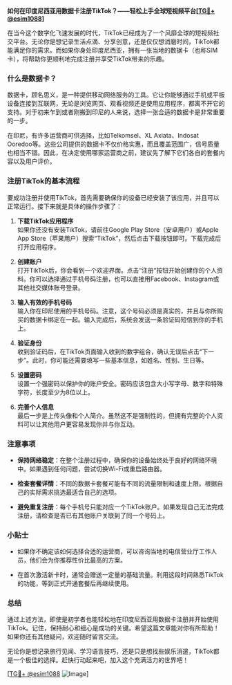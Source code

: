 **如何在印度尼西亚用数据卡注册TikTok？——轻松上手全球短视频平台[[TG💪+ @esim1088](https://t.me/s/esim1088)]**

在当今这个数字化飞速发展的时代，TikTok已经成为了一个风靡全球的短视频社交平台。无论你是想记录生活点滴、分享创意，还是仅仅想消磨时间，TikTok都能满足你的需求。而如果你身处印度尼西亚，拥有一张当地的数据卡（也称SIM卡），将帮助你更顺利地完成注册并享受TikTok带来的乐趣。

### 什么是数据卡？

数据卡，顾名思义，是一种提供移动网络服务的工具。它让你能够通过手机或平板设备连接到互联网，无论是浏览网页、观看视频还是使用应用程序，都离不开它的支持。对于初来乍到或者刚搬到印尼的人来说，选择一张合适的数据卡是非常重要的一步。

在印尼，有许多运营商可供选择，比如Telkomsel、XL Axiata、Indosat Ooredoo等。这些公司提供的数据卡不仅价格实惠，而且覆盖范围广，信号质量也相当不错。因此，在决定使用哪家运营商之前，建议先了解下它们各自的套餐内容以及用户评价。

### 注册TikTok的基本流程

要成功注册并使用TikTok，首先需要确保你的设备已经安装了该应用，并且可以正常运行。接下来就是具体的操作步骤了：

1. **下载TikTok应用程序**  
   如果你还没有安装TikTok，请前往Google Play Store（安卓用户）或Apple App Store（苹果用户）搜索“TikTok”，然后点击下载按钮即可。下载完成后打开应用程序。

2. **创建账户**  
   打开TikTok后，你会看到一个欢迎界面。点击“注册”按钮开始创建你的个人资料。你可以选择通过手机号码注册，也可以直接用Facebook、Instagram或其他社交媒体账号登录。

3. **输入有效的手机号码**  
   输入你在印尼使用的手机号码。注意，这个号码必须是真实的，并且与你所购买的数据卡绑定在一起。输入完成后，系统会发送一条验证码短信到你的手机上。

4. **验证身份**  
   收到验证码后，在TikTok页面输入收到的数字组合，确认无误后点击“下一步”。此时，你可能还需要填写一些基本信息，如姓名、性别、生日等。

5. **设置密码**  
   设置一个强密码以保护你的账户安全。密码应该包含大小写字母、数字和特殊字符，长度至少为8位以上。

6. **完善个人信息**  
   最后一步是上传头像和个人简介。虽然这不是强制性的，但拥有完整的个人资料可以让其他用户更容易发现你并与你互动。

### 注意事项

- **保持网络稳定**：在整个注册过程中，确保你的设备始终处于良好的网络环境中。如果遇到任何问题，尝试切换Wi-Fi或重启路由器。
  
- **检查套餐详情**：不同的数据卡套餐可能有不同的流量限制和速度上限。根据自己的实际需求挑选最适合自己的选项。

- **避免重复注册**：每个手机号只能对应一个TikTok账户。如果发现自己无法完成注册，请检查是否已有其他账户关联到了同一个号码上。

### 小贴士

- 如果你不确定该如何选择合适的运营商，可以咨询当地的电信营业厅工作人员，他们会为你推荐性价比最高的方案。
  
- 在首次激活新卡时，通常会赠送一定量的基础流量。利用这段时间熟悉TikTok的功能，等到正式开通套餐后再继续使用。

### 总结

通过上述方法，即使是初学者也能轻松地在印度尼西亚用数据卡注册并开始使用TikTok。记住，保持耐心和细心是成功的关键。希望这篇文章能对你有所帮助！如果你还有其他疑问，欢迎随时留言交流。

无论你是想记录旅行见闻、学习语言技巧，还是只是想找些娱乐消遣，TikTok都是一个极佳的选择。赶快行动起来吧，加入这个充满活力的世界吧！

[[TG💪+ @esim1088](https://t.me/s/esim1088) ![Image](https://i.postimg.cc/4NQfJmqS/Snipaste-2025-05-13-00-14-12.png)]